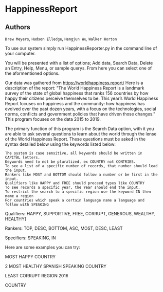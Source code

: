 # HappinessReport
## Authors
`Drew Meyers`, `Hudson Elledge`, `Hengjun Wu`, `Walker Horton`

To use our system simply run HappinessReporter.py in the command line of your computer. 

 You will be presented with a list of options; Add data, Search Data, Delete an Entry, Help, Menu, or sample querys. From here you can select one of the aformentioned options. 

Our data was gathered from https://worldhappiness.report/
Here is a description of the report:
"The World Happiness Report is a landmark survey of the state of global happiness that ranks 156 countries by how happy their citizens perceive themselves to be. This year’s World Happiness Report focuses on happiness and the community: how happiness has evolved over the past dozen years, with a focus on the technologies, social norms, conflicts and government policies that have driven those changes."
This program focuses on the data  2015 to 2019.

The primary function of this program is the Search Data option, with it you are able to ask several questions to learn about the world through the lense of the World Happiness Report. These questions must be asked in the syntax detailed below using the keywords listed below:

	The system is case sensitive, all keywords should be written in CAPITAL letters. 
	Keywords need to not be pluralized, ex COUNTRY not CONTRIES.
	To see a list of a specific number of records, that number should lead the input.
	Rankers like MOST and BOTTOM should follow a number or be first in the input. 
	Qualifiers like HAPPY and FREE should preceed types like COUNTRY
	To see records a specific year, the Year should end the input.
	To restrict the search to a specific region use the keyword IN then name a region
	For countries which speak a certain language name a language and follow with SPEAKING

Qualifiers: HAPPY, SUPPORTIVE, FREE, CORRUPT, GENEROUS, WEALTHY, HEALTHY]

Rankers: TOP, DESC, BOTTOM, ASC, MOST, DESC, LEAST

Specifiers: SPEAKING, IN

Here are some examples you can try:

MOST HAPPY COUNTRY

2 MOST HEALTHY SPANISH SPEAKING COUNTRY

LEAST CORRUPT REGION 2016

COUNTRY
